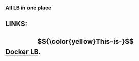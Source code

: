 ### All LB in one place
## **LINKS:**
## $${\color{yellow}This-is-}$$[Docker LB](https://github.com/GodFazer/docker-lb).
